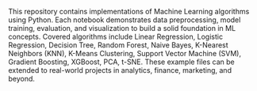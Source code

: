 This repository contains implementations of Machine Learning algorithms using Python. Each notebook demonstrates data preprocessing, model training, evaluation, and visualization to build a solid foundation in ML concepts. Covered algorithms include Linear Regression, Logistic Regression, Decision Tree, Random Forest, Naive Bayes, K-Nearest Neighbors (KNN), K-Means Clustering, Support Vector Machine (SVM), Gradient Boosting, XGBoost, PCA, t-SNE. These example files can be extended to real-world projects in analytics, finance, marketing, and beyond. 
